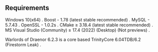 ## Requirements

Windows 10(x64) .
Boost - 1.78 (latest stable recommended) .
MySQL - 5.7.43 .
OpenSSL - 1.0.2s  .
CMake ≥ 3.18.4 (latest stable recommended)  .
MS Visual Studio (Community) ≥ 17.4 (2022) (Desktop) (Not previews) .

Warlords of Draenor 6.2.3 is a core based TrinityCore 6.04TDB/6.2 (Firestorm Leak) .
